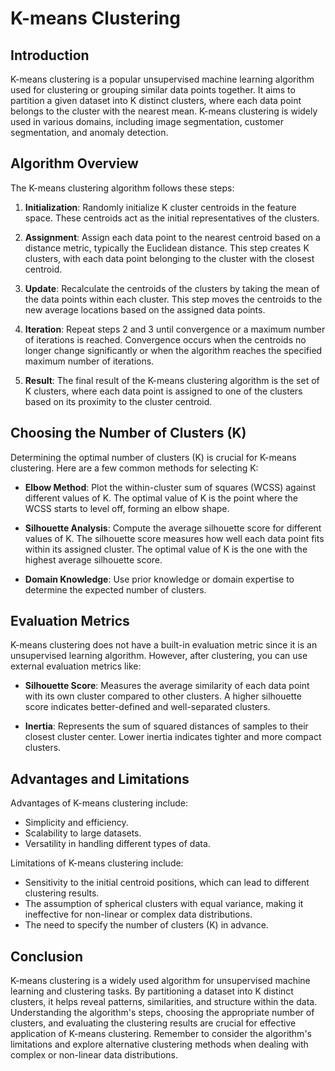 # K-means Clustering

## Introduction
K-means clustering is a popular unsupervised machine learning algorithm used for clustering or grouping similar data points together. It aims to partition a given dataset into K distinct clusters, where each data point belongs to the cluster with the nearest mean. K-means clustering is widely used in various domains, including image segmentation, customer segmentation, and anomaly detection.

## Algorithm Overview
The K-means clustering algorithm follows these steps:

1. **Initialization**: Randomly initialize K cluster centroids in the feature space. These centroids act as the initial representatives of the clusters.

2. **Assignment**: Assign each data point to the nearest centroid based on a distance metric, typically the Euclidean distance. This step creates K clusters, with each data point belonging to the cluster with the closest centroid.

3. **Update**: Recalculate the centroids of the clusters by taking the mean of the data points within each cluster. This step moves the centroids to the new average locations based on the assigned data points.

4. **Iteration**: Repeat steps 2 and 3 until convergence or a maximum number of iterations is reached. Convergence occurs when the centroids no longer change significantly or when the algorithm reaches the specified maximum number of iterations.

5. **Result**: The final result of the K-means clustering algorithm is the set of K clusters, where each data point is assigned to one of the clusters based on its proximity to the cluster centroid.

## Choosing the Number of Clusters (K)
Determining the optimal number of clusters (K) is crucial for K-means clustering. Here are a few common methods for selecting K:

- **Elbow Method**: Plot the within-cluster sum of squares (WCSS) against different values of K. The optimal value of K is the point where the WCSS starts to level off, forming an elbow shape.

- **Silhouette Analysis**: Compute the average silhouette score for different values of K. The silhouette score measures how well each data point fits within its assigned cluster. The optimal value of K is the one with the highest average silhouette score.

- **Domain Knowledge**: Use prior knowledge or domain expertise to determine the expected number of clusters.

## Evaluation Metrics
K-means clustering does not have a built-in evaluation metric since it is an unsupervised learning algorithm. However, after clustering, you can use external evaluation metrics like:

- **Silhouette Score**: Measures the average similarity of each data point with its own cluster compared to other clusters. A higher silhouette score indicates better-defined and well-separated clusters.

- **Inertia**: Represents the sum of squared distances of samples to their closest cluster center. Lower inertia indicates tighter and more compact clusters.

## Advantages and Limitations
Advantages of K-means clustering include:

- Simplicity and efficiency.
- Scalability to large datasets.
- Versatility in handling different types of data.

Limitations of K-means clustering include:

- Sensitivity to the initial centroid positions, which can lead to different clustering results.
- The assumption of spherical clusters with equal variance, making it ineffective for non-linear or complex data distributions.
- The need to specify the number of clusters (K) in advance.

## Conclusion
K-means clustering is a widely used algorithm for unsupervised machine learning and clustering tasks. By partitioning a dataset into K distinct clusters, it helps reveal patterns, similarities, and structure within the data. Understanding the algorithm's steps, choosing the appropriate number of clusters, and evaluating the clustering results are crucial for effective application of K-means clustering. Remember to consider the algorithm's limitations and explore alternative clustering methods when dealing with complex or non-linear data distributions.
